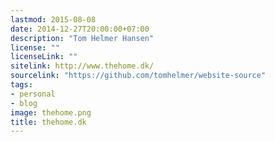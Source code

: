 ```yaml
---
lastmod: 2015-08-08
date: 2014-12-27T20:00:00+07:00
description: "Tom Helmer Hansen"
license: ""
licenseLink: ""
sitelink: http://www.thehome.dk/
sourcelink: "https://github.com/tomhelmer/website-source"
tags:
- personal
- blog
image: thehome.png
title: thehome.dk
---
```


